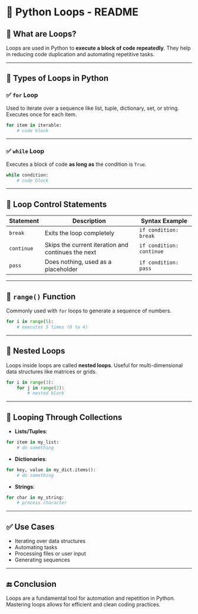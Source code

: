 # 🔁 Python Loops - README

## 🔹 What are Loops?

Loops are used in Python to **execute a block of code repeatedly**. They help in reducing code duplication and automating repetitive tasks.

---

## 🔹 Types of Loops in Python

### ✅ `for` Loop

Used to iterate over a sequence like list, tuple, dictionary, set, or string. Executes once for each item.

```python
for item in iterable:
    # code block
```

---

### ✅ `while` Loop

Executes a block of code **as long as** the condition is `True`.

```python
while condition:
    # code block
```

---

## 🔹 Loop Control Statements

| Statement   | Description                                       | Syntax Example           |
|-------------|---------------------------------------------------|---------------------------|
| `break`     | Exits the loop completely                         | `if condition: break`     |
| `continue`  | Skips the current iteration and continues the next| `if condition: continue`  |
| `pass`      | Does nothing, used as a placeholder               | `if condition: pass`      |

---

## 🔹 `range()` Function

Commonly used with `for` loops to generate a sequence of numbers.

```python
for i in range(5):
    # executes 5 times (0 to 4)
```

---

## 🔹 Nested Loops

Loops inside loops are called **nested loops**. Useful for multi-dimensional data structures like matrices or grids.

```python
for i in range(3):
    for j in range(2):
        # nested block
```

---

## 🔹 Looping Through Collections

- **Lists/Tuples**:

```python
for item in my_list:
    # do something
```

- **Dictionaries**:

```python
for key, value in my_dict.items():
    # do something
```

- **Strings**:

```python
for char in my_string:
    # process character
```

---

## ✅ Use Cases

- Iterating over data structures
- Automating tasks
- Processing files or user input
- Generating sequences

---

## 🔚 Conclusion

Loops are a fundamental tool for automation and repetition in Python. Mastering loops allows for efficient and clean coding practices.
